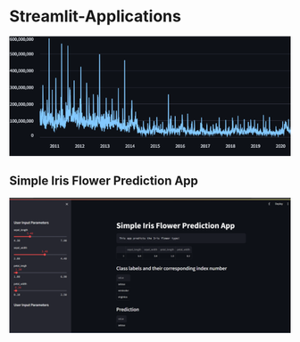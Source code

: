 ﻿# Streamlit-Applications
![alt text](https://github.com/Ebrahimi1234/Streamlit-Applications/blob/main/visualization.png?raw=true)

## Simple Iris Flower Prediction App
![alt text](https://github.com/Ebrahimi1234/Streamlit-Applications/blob/main/IrisFlower.png?raw=true)
